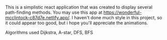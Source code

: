 This is a simplistic react application that was created to display several path-finding methods. You may use this app at https://wonderful-mcclintock-c87d7e.netlify.app/. I haven't done much style in this project, so it could appear too good, but i hope you'll appreciate the animations.

Algorithms used Dijkstra, A-star, DFS, BFS
